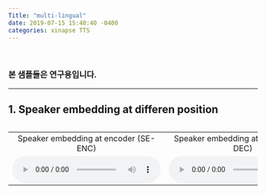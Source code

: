 ```yaml
---
Title: "multi-lingual"
date: 2019-07-15 15:40:40 -0400
categories: xinapse TTS
---
```

<br>
<h3>본 샘플들은 연구용입니다.</h3>
<hr>
<h2 align="left">1. Speaker embedding at differen position</h2>
<div style="height: 420px">
  <table align="left">
    <tr>      
      <td align="center">Speaker embedding at encoder (SE-ENC)</td>
      <td align="center">Speaker embedding at decoder (SE-DEC)</td>
    </tr>   
    <tr>
      <td align="center"><audio src="samples/SE-ENC/cn/000527.wav" controls=""></audio></td>
      <td align="center"><audio src="samples/SE-DEC/cn/000527.wav" controls=""></audio></td>
    </tr>
  </table>
</div>
